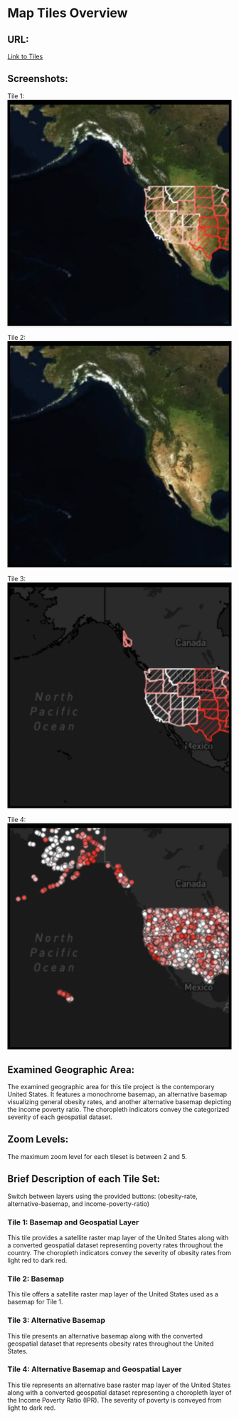# Map Tiles Overview

## URL:
[Link to Tiles](https://sbains2.github.io/tiles/)

## Screenshots:
Tile 1:
![tile1](/img/tile1_preview.png)

Tile 2:
![tile2](/img/tile2_preview.png)

Tile 3:
![tile3](/img/tile3_preview.png)

Tile 4:
![tile4](/img/tile4_preview.png)

## Examined Geographic Area:
The examined geographic area for this tile project is the contemporary United States. It features a monochrome basemap, an alternative basemap visualizing general obesity rates, and another alternative basemap depicting the income poverty ratio. The choropleth indicators convey the categorized severity of each geospatial dataset.

## Zoom Levels:
The maximum zoom level for each tileset is between 2 and 5.

## Brief Description of each Tile Set:
Switch between layers using the provided buttons: (obesity-rate, alternative-basemap, and income-poverty-ratio)

### Tile 1: Basemap and Geospatial Layer
This tile provides a satellite raster map layer of the United States along with a converted geospatial dataset representing poverty rates throughout the country. The choropleth indicators convey the severity of obesity rates from light red to dark red.

### Tile 2: Basemap
This tile offers a satellite raster map layer of the United States used as a basemap for Tile 1.

### Tile 3: Alternative Basemap
This tile presents an alternative basemap along with the converted geospatial dataset that represents obesity rates throughout the United States.

### Tile 4: Alternative Basemap and Geospatial Layer
This tile represents an alternative base raster map layer of the United States along with a converted geospatial dataset representing a choropleth layer of the Income Poverty Ratio (IPR). The severity of poverty is conveyed from light to dark red.

